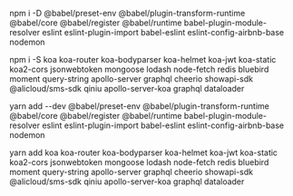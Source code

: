 npm i -D @babel/preset-env @babel/plugin-transform-runtime @babel/core @babel/register @babel/runtime babel-plugin-module-resolver eslint eslint-plugin-import babel-eslint eslint-config-airbnb-base nodemon

npm i -S koa koa-router koa-bodyparser koa-helmet koa-jwt koa-static koa2-cors jsonwebtoken mongoose lodash node-fetch redis bluebird moment query-string apollo-server graphql cheerio showapi-sdk @alicloud/sms-sdk qiniu apollo-server-koa graphql dataloader

yarn add --dev @babel/preset-env @babel/plugin-transform-runtime @babel/core @babel/register @babel/runtime babel-plugin-module-resolver eslint eslint-plugin-import babel-eslint eslint-config-airbnb-base nodemon

yarn add koa koa-router koa-bodyparser koa-helmet koa-jwt koa-static koa2-cors jsonwebtoken mongoose lodash node-fetch redis bluebird moment query-string apollo-server graphql cheerio showapi-sdk @alicloud/sms-sdk qiniu apollo-server-koa graphql dataloader

